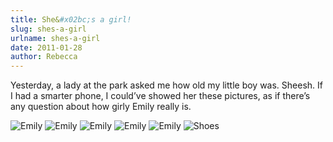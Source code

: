 ```yaml
---
title: She&#x02bc;s a girl!
slug: shes-a-girl
urlname: shes-a-girl
date: 2011-01-28
author: Rebecca
---
```

Yesterday, a lady at the park asked me how old my little boy was. Sheesh. If I
had a smarter phone, I could&#x02bc;ve showed her these pictures, as if
there&#x02bc;s any question about how girly Emily really is.

<img src="{static}/images/2011-01-05-emily-01.jpg" alt="Emily" class="img-fluid">

<img src="{static}/images/2011-01-05-emily-02.jpg" alt="Emily" class="img-fluid">

<img src="{static}/images/2011-01-07-emily-01.jpg" alt="Emily" class="img-fluid">

<img src="{static}/images/2011-01-07-emily-02.jpg" alt="Emily" class="img-fluid">

<img src="{static}/images/2011-01-07-emily-03.jpg" alt="Emily" class="img-fluid">

<img src="{static}/images/2011-01-19-shoes.jpg" alt="Shoes" class="img-fluid">
